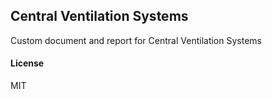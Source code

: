 ## Central Ventilation Systems

Custom document and report for Central Ventilation Systems

#### License

MIT